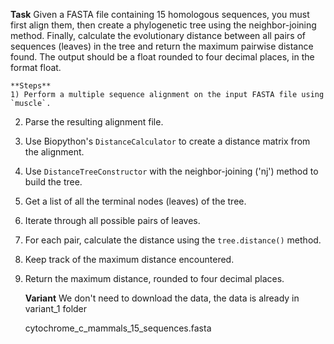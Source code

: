 **Task**
    Given a FASTA file containing 15 homologous sequences, you must first align them, then create a phylogenetic tree using the neighbor-joining method. Finally, calculate the evolutionary distance between all pairs of sequences (leaves) in the tree and return the maximum pairwise distance found. The output should be a float rounded to four decimal places, in the format <answer>float</answer>.

    **Steps**
    1) Perform a multiple sequence alignment on the input FASTA file using `muscle`.
2) Parse the resulting alignment file.
3) Use Biopython's `DistanceCalculator` to create a distance matrix from the alignment.
4) Use `DistanceTreeConstructor` with the neighbor-joining ('nj') method to build the tree.
5) Get a list of all the terminal nodes (leaves) of the tree.
6) Iterate through all possible pairs of leaves.
7) For each pair, calculate the distance using the `tree.distance()` method.
8) Keep track of the maximum distance encountered.
9) Return the maximum distance, rounded to four decimal places.

    **Variant**
    We don't need to download the data, the data is already in variant_1 folder

    cytochrome_c_mammals_15_sequences.fasta
